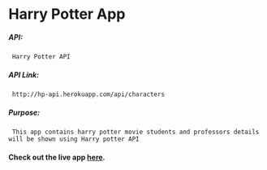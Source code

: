 # Harry Potter App

##### API:
     Harry Potter API

##### API Link:
     http://hp-api.herokuapp.com/api/characters

##### Purpose:
     This app contains harry potter movie students and professors details will be shown using Harry potter API

####  Check out the live app [here](https://shyam-brs.github.io/harry-potter-characters/).
